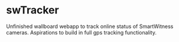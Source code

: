 # swTracker
Unfinished wallboard webapp to track online status of SmartWitness cameras. Aspirations to build in full gps tracking functionality. 
